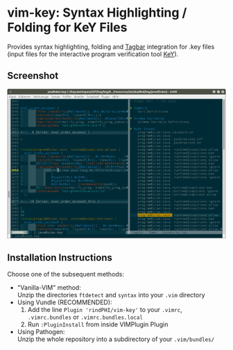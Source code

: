 # vim-key: Syntax Highlighting / Folding for KeY Files

Provides syntax highlighting, folding and [Tagbar](https://github.com/majutsushi/tagbar/)
integration for .key files (input files for the interactive program verification tool
[KeY](http://key-project.org/)).

## Screenshot

![Screenshot](Screenshot.png?raw=true)

## Installation Instructions

Choose one of the subsequent methods:

* "Vanilla-VIM" method:  
  Unzip the directories `ftdetect` and `syntax` into your `.vim` directory
* Using Vundle (RECOMMENDED):  
  1. Add the line `Plugin 'rindPHI/vim-key'` to your `.vimrc`, `.vimrc.bundles` or `.vimrc.bundles.local`
  2. Run `:PluginInstall` from inside VIMPlugin Plugin 
* Using Pathogen:  
  Unzip the whole repository into a subdirectory of your `.vim/bundles/`
